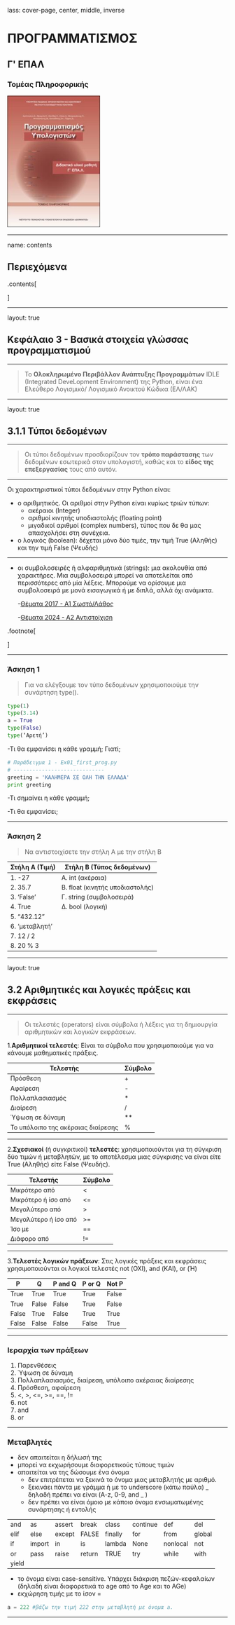 lass: cover-page, center, middle, inverse

ΠΡΟΓΡΑΜΜΑΤΙΣΜΟΣ
===========

## Γ' ΕΠΑΛ

### Τομέας Πληροφορικής

![book](/images/24-0601-01_V2-exof-500x.jpg)

---
name: contents

## Περιεχόμενα

.contents[

]

---
layout: true

## Κεφάλαιο 3 - Βασικά στοιχεία γλώσσας προγραμματισμού

---

>Το **Ολοκληρωμένο Περιβάλλον Ανάπτυξης Προγραμμάτων** IDLE (Integrated 
DeveLopment Environment) της Python, είναι ένα Ελεύθερο Λογισμικό/ Λογισμικό Ανοικτού Κώδικα (ΕΛ/ΛΑΚ)

---
layout: true

## 3.1.1 Τύποι δεδομένων

---

>Οι τύποι δεδομένων προσδιορίζουν τον **τρόπο παράστασης** των δεδομένων εσωτερικά στον υπολογιστή, καθώς και το **είδος της επεξεργασίας** τους από αυτόν.

--- 

Οι χαρακτηριστικοί τύποι δεδομένων στην Python είναι:

- ο αριθμητικός.
    Οι αριθμοί στην Python είναι κυρίως τριών τύπων:
  - ακέραιοι (Integer)
  - αριθμοί κινητής υποδιαστολής (floating point)
  - μιγαδικοί αριθμοί (complex numbers), τύπος που δε θα μας απασχολήσει στη συνέχεια.
- ο λογικός (boolean): δέχεται μόνο δύο τιμές, την τιμή True (Αληθής) 
και την τιμή False (Ψευδής)

---

- οι συμβολοσειρές ή αλφαριθμητικά (strings): μια ακολουθία από χαρακτήρες. Μια συμβολοσειρά 
μπορεί να αποτελείται από περισσότερες από μία λέξεις. Μπορούμε να ορίσουμε μια συμβολοσειρά με μονά 
εισαγωγικά ή με διπλά, αλλά όχι ανάμικτα.

  -[Θέματα 2017 - Α1 Σωστό/Λάθος](https://apps1.minedu.gov.gr/themata/them_progyp_epal_c_hmer_170613.pdf)
  
  -[Θέματα 2024 - Α2 Αντιστοίχιση](https://apps1.minedu.gov.gr/themata/2024_06_them_sc_epal_240611.pdf)

.footnote[

]

---

### Άσκηση 1
> Για να ελέγξουμε τον τύπο δεδομένων χρησιμοποιούμε την συνάρτηση type().
```python
type(1)
type(3.14)
a = True
type(False)
type(‘Αρετή’)
```

-Τι θα εμφανίσει η κάθε γραμμή; Γιατί;

```python
# Παράδειγμα 1 - Ex01_first_prog.py
# -----------------------------
greeting = 'ΚΑΛΗΜΕΡΑ ΣΕ ΟΛΗ ΤΗΝ ΕΛΛΑΔΑ'
print greeting
```

-Τι σημαίνει η κάθε γραμμή;

-Τι θα εμφανίσει;

---

### Άσκηση 2
> Να αντιστοιχίσετε την στήλη Α με την στήλη Β
> 
| Στήλη Α (Τιμή) | Στήλη Β (Τύπος δεδομένων)|
-----------------|---------------------------
|1. -27 | Α. int (ακέραια) 
|2. 35.7 |Β. float (κινητής υποδιαστολής)
|3. ‘False’ | Γ. string (συμβολοσειρά) 
|4. True | Δ. bool (λογική)
|5. “432.12” 
|6. ‘μεταβλητή’ 
|7. 12 / 2 
|8. 20 % 3 

---

layout: true

## 3.2 Αριθμητικές και λογικές πράξεις και εκφράσεις

---

>Οι τελεστές (operators) είναι σύμβολα ή λέξεις για τη δημιουργία αριθμητικών και λογικών  εκφράσεων.

1.**Αριθμητικοί τελεστές**: Είναι τα σύμβολα που χρησιμοποιούμε για να κάνουμε 
μαθηματικές πράξεις.

|Τελεστής | Σύμβολο |
| ---------- | ----------- |
| Πρόσθεση | + |
| Αφαίρεση | - |
| Πολλαπλασιασμός | * |
| Διαίρεση | / |
| Ύψωση σε δύναμη | ** |
| Το υπόλοιπο της ακέραιας διαίρεσης | %|

---

2.**Σχεσιακοί** (ή συγκριτικοί) **τελεστές**: χρησιμοποιούνται για τη σύγκριση δύο τιμών ή μεταβλητών, με το αποτέλεσμα μιας σύγκρισης να είναι είτε True (Αληθής) είτε False (Ψευδής).

| Τελεστής | Σύμβολο |
| ---------- | ----------- |
| Μικρότερο από           |     <  |
| Μικρότερο ή ίσο από    |     <=  |
| Μεγαλύτερο από        |       >  |
| Μεγαλύτερο ή ίσο από |       >=  |
| Ίσο με       |                == |
| Διάφορο από |                 != |

---

3.**Τελεστές λογικών πράξεων**: Στις λογικές πράξεις και εκφράσεις χρησιμοποιούνται οι λογικοί τελεστές not (ΟΧΙ), and (ΚΑΙ), or (Ή) 

| P   | Q   | P and Q   | P or Q   | Not P |
| --- | --- | --------- | ------- | ----------- |
| True | True | True | True | False |
| True | False | False | True | False |
| False | True | False | True | True |
| False | False | False | False | True |

---

### Ιεραρχία των πράξεων

1. Παρενθέσεις
2. Ύψωση σε δύναμη
3. Πολλαπλασιασμός, διαίρεση, υπόλοιπο ακέραιας διαίρεσης
4. Πρόσθεση, αφαίρεση
5. <, >, <=, >=, ==, !=
6. not
7. and
8. or

---

### Μεταβλητές

- δεν απαιτείται η δήλωσή της
- μπορεί να εκχωρήσουμε διαφορετικούς τύπους τιμών
- απαιτείται να της δώσουμε ένα όνομα
  - δεν επιτρέπεται να ξεκινά το όνομα μιας μεταβλητής με αριθμό. 
  - ξεκινάει πάντα με γράμμα ή με το underscore (κάτω παύλα) _ δηλαδή πρέπει να είναι (A-z, 0-9, and _ )
  - δεν πρέπει να είναι όμοιο με κάποιο όνομα ενσωματωμένης συνάρτησης ή εντολής
  
|      |        |            |     |      |        |            |     |
| ---- | ----- |----- | ------ | ------- | -------- | ------------ | ------ |
| and |    as|    assert|    break|  class | continue | def | del |
| elif | else | except | FALSE | finally | for | from | global |
| if | import | in | is |  lambda | None |  nonlocal | not |
| or | pass | raise | return | TRUE | try | while | with |
| yield |
    
  - το όνομα είναι case-sensitive. Υπάρχει διάκριση πεζών-κεφαλαίων (δηλαδή είναι διαφορετικά το age από το Age και το AGe)
- εκχώρηση τιμής με το ίσον =
```python
a = 222 #βάζω την τιμή 222 στην μεταβλητή με όνομα a.
```
---


[themata_2024]: https://apps1.minedu.gov.gr/themata/2024_06_them_sc_epal_240611.pdf
[themata_2023]: https://apps1.minedu.gov.gr/themata/202306_programming_epal_230610.pdf
[themata_2022]: https://apps1.minedu.gov.gr/themata/them_prog_epal_220611.pdf
[themata_2021]: https://apps1.minedu.gov.gr/themata/06_PROGRAMMATISMOS_YPOLOGISTWN_2021.pdf
[themata_2020]: https://apps1.minedu.gov.gr/themata/them_ProgHY_epal_200627.pdf
[themata_2019]: https://apps1.minedu.gov.gr/themata/them_progyp_epal_c_hmer_190611.pdf
[themata_2018]: https://apps1.minedu.gov.gr/themata/them_progyp_epal_c_hmer_180620.pdf
[themata_2017]: https://apps1.minedu.gov.gr/themata/them_progyp_epal_c_hmer_170613.pdf
